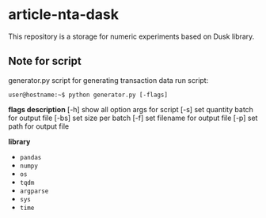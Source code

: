 # article-nta-dask
This repository is a storage for numeric experiments based on Dusk library.

## Note for script
generator.py script for generating transaction data
run script:

```console
user@hostname:~$ python generator.py [-flags]
```

**flags description**
[-h] show all option args for script
[-s] set quantity batch for output file
[-bs] set size per batch 
[-f] set filename for output file
[-p] set path for output file

**library**
- `pandas`
- `numpy` 
- `os`
- `tqdm`
- `argparse`
- `sys`
- `time`
